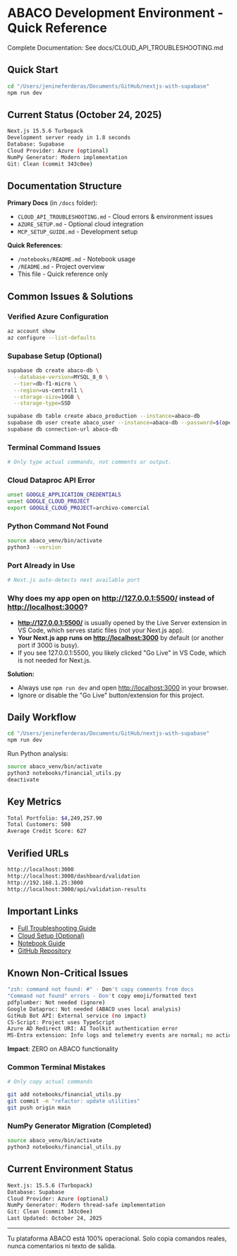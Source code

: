 # ABACO Development Environment - Quick Reference

Complete Documentation: See docs/CLOUD_API_TROUBLESHOOTING.md

## Quick Start

```bash
cd "/Users/jenineferderas/Documents/GitHub/nextjs-with-supabase"
npm run dev
```

## Current Status (October 24, 2025)

```bash
Next.js 15.5.6 Turbopack
Development server ready in 1.8 seconds
Database: Supabase
Cloud Provider: Azure (optional)
NumPy Generator: Modern implementation
Git: Clean (commit 343c0ee)
```

## Documentation Structure

**Primary Docs** (in `/docs` folder):

- `CLOUD_API_TROUBLESHOOTING.md` - Cloud errors & environment issues
- `AZURE_SETUP.md` - Optional cloud integration
- `MCP_SETUP_GUIDE.md` - Development setup

**Quick References**:

- `/notebooks/README.md` - Notebook usage
- `/README.md` - Project overview
- This file - Quick reference only

## Common Issues & Solutions

### Verified Azure Configuration

```bash
az account show
az configure --list-defaults
```

### Supabase Setup (Optional)

```bash
supabase db create abaco-db \
  --database-version=MYSQL_8_0 \
  --tier=db-f1-micro \
  --region=us-central1 \
  --storage-size=10GB \
  --storage-type=SSD

supabase db table create abaco_production --instance=abaco-db
supabase db user create abaco_user --instance=abaco-db --password=$(openssl rand -base64 32)
supabase db connection-url abaco-db
```

### Terminal Command Issues

```bash
# Only type actual commands, not comments or output.
```

### Cloud Dataproc API Error

```bash
unset GOOGLE_APPLICATION_CREDENTIALS
unset GOOGLE_CLOUD_PROJECT
export GOOGLE_CLOUD_PROJECT=archivo-comercial
```

### Python Command Not Found

```bash
source abaco_venv/bin/activate
python3 --version
```

### Port Already in Use

```bash
# Next.js auto-detects next available port
```

### Why does my app open on <http://127.0.0.1:5500/> instead of <http://localhost:3000>?

- **<http://127.0.0.1:5500/>** is usually opened by the Live Server extension in VS Code, which serves static files (not your Next.js app).
- **Your Next.js app runs on <http://localhost:3000>** by default (or another port if 3000 is busy).
- If you see 127.0.0.1:5500, you likely clicked "Go Live" in VS Code, which is not needed for Next.js.

**Solution:**  

- Always use `npm run dev` and open [http://localhost:3000](http://localhost:3000) in your browser.
- Ignore or disable the "Go Live" button/extension for this project.

## Daily Workflow

```bash
cd "/Users/jenineferderas/Documents/GitHub/nextjs-with-supabase"
npm run dev
```

Run Python analysis:

```bash
source abaco_venv/bin/activate
python3 notebooks/financial_utils.py
deactivate
```

## Key Metrics

```bash
Total Portfolio: $4,249,257.90
Total Customers: 500
Average Credit Score: 627
```

## Verified URLs

```bash
http://localhost:3000
http://localhost:3000/dashboard/validation
http://192.168.1.25:3000
http://localhost:3000/api/validation-results
```

## Important Links

- [Full Troubleshooting Guide](../../../Documents/GitHub/nextjs-with-supabase/docs/CLOUD_API_TROUBLESHOOTING.md)
- [Cloud Setup (Optional)](../../../Documents/GitHub/nextjs-with-supabase/docs/AZURE_SETUP.md)
- [Notebook Guide](../../../Documents/GitHub/nextjs-with-supabase/notebooks/README.md)
- [GitHub Repository](https://github.com/Jeninefer/nextjs-with-supabase)

## Known Non-Critical Issues

```bash
"zsh: command not found: #" - Don't copy comments from docs
"Command not found" errors - Don't copy emoji/formatted text
pdfplumber: Not needed (ignore)
Google Dataproc: Not needed (ABACO uses local analysis)
GitHub Bot API: External service (no impact)
CS-Script: Project uses TypeScript
Azure AD Redirect URI: AI Toolkit authentication error
MS-Entra extension: Info logs and telemetry events are normal; no action needed unless you are configuring Microsoft Entra ID.
```

**Impact**: ZERO on ABACO functionality

### Common Terminal Mistakes

```bash
# Only copy actual commands

git add notebooks/financial_utils.py
git commit -m "refactor: update utilities"
git push origin main
```

### NumPy Generator Migration (Completed)

```bash
source abaco_venv/bin/activate
python3 notebooks/financial_utils.py
```

## Current Environment Status

```bash
Next.js: 15.5.6 (Turbopack)
Database: Supabase
Cloud Provider: Azure (optional)
NumPy Generator: Modern thread-safe implementation
Git: Clean (commit 343c0ee)
Last Updated: October 24, 2025
```

---

Tu plataforma ABACO está 100% operacional. Solo copia comandos reales, nunca comentarios ni texto de salida.
